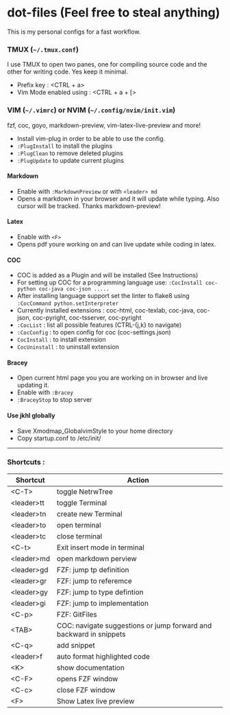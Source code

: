 # dot-files (Feel free to steal anything)
This is my personal configs for a fast workflow.

### TMUX (`~/.tmux.conf`)
I use TMUX to open two panes, one for compiling source code and the other for writing code. Yes keep it minimal. 
* Prefix key : <CTRL + a>
* Vim Mode enabled using : <CTRL + a + [> 

### VIM (`~/.vimrc`) or NVIM (`~/.config/nvim/init.vim`)

fzf, coc, goyo, markdown-preview, vim-latex-live-preview and more! 

* Install vim-plug in order to be able to use the config.
* `:PlugInstall` to install the plugins 
* `:PlugClean` to remove deleted plugins 
* `:PlugUpdate` to update current plugins

#### Markdown 

* Enable with `:MarkdownPreview` or with `<leader> md` 
* Opens a markdown in your browser and it will update while typing. Also cursor will be tracked. Thanks markdown-preview!

#### Latex 

* Enable with `<F>` 
* Opens pdf youre working on and can live update while coding in latex. 

#### COC 
 * COC is added as a Plugin and will be installed (See Instructions)
 * For setting up COC for a programming language use: `:CocInstall coc-python coc-java coc-json .....`
 * After installing language support set the linter to flake8 using `:CocCommand python.setInterpreter`
 * Currently installed extensions : coc-html, coc-texlab, coc-java, coc-json, coc-pyright, coc-tsserver, coc-pyright
 * `:CocList` : list all possible features (CTRL-{j,k} to navigate)
 * `:CocConfig` : to open config for coc (coc-settings.json)
 * `CocInstall` : to install extension 
 * `CocUninstall` : to uninstall extension 
 
#### Bracey 
 * Open current html page you you are working on in browser and live updating it. 
 * Enable with `:Bracey`
 * `:BraceyStop` to stop server 

#### Use jkhl globally 
* Save Xmodmap_GlobalvimStyle to your home directory
* Copy startup.conf to /etc/init/
---
### Shortcuts : 
| Shortcut  | Action  |
|---|---|
| \<C-T>  | toggle NetrwTree  |
| \<leader>tt  |  toggle Terminal |   
| \<leader>tn  |  create new Terminal |  
| \<leader>to  |  open terminal  |
| \<leader>tc  |  close terminal  | 
| \<C-t>       | Exit insert mode in terminal |
| \<leader>md  | open markdown perview |  
| \<leader>gd  | FZF: jump tp definition |
| \<leader>gr  | FZF: jump to referemce | 
| \<leader>gy  | FZF: jump to type defintion | 
| \<leader>gi  | FZF: jump to implementation | 
| \<C-p>  | FZF: GitFiles |  
| \<TAB> | COC: navigate suggestions or jump forward and backward in snippets |
| \<C-q> | add snippet | 
| \<leader>f | auto format highlighted code | 
| \<K> | show documentation | 
| \<C-F> | opens FZF window | 
| \<C-c> | close FZF window | 
| \<F>   | Show Latex live preview | 















